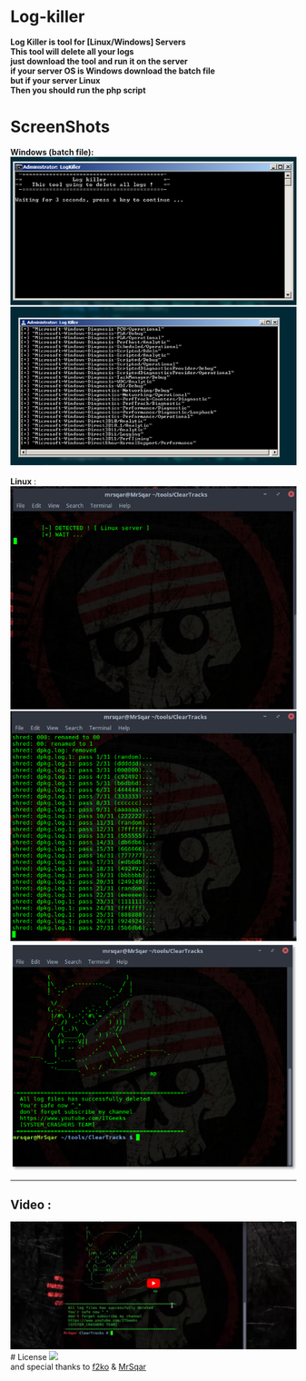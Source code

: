 # Log-killer
<b>Log Killer is tool for [Linux/Windows] Servers<br>
This tool will delete all your logs<br>
just download the tool and run it on the server<br> 
if your server OS is Windows download the batch file<br>
but if your server Linux<br>
Then you should run the php script<br></b>

# ScreenShots
<b>Windows (batch file):</b><br>
<img src="./screenShots/2018-06-26_160703.png"/>
<img src="./screenShots/w2.png"/><br><br>
<b>Linux</b> :<br>
<img src="./screenShots/l1.png"/>
<img src="./screenShots/l2.png"/>
<img src="./screenShots/l3.png"/>
<hr>
<h2>Video : </h2>
<a href="https://youtu.be/_5wpKYaJQko"><img src="./screenShots/youtube.png"/></a>
<br>
# License 
<a href="http://www.wtfpl.net/"><img src="https://github.com/Rizer0/Log-killer/blob/master/license.png"/></a><br>
and special thanks to <a href="http://www.f2ko.de">f2ko</a> & <a href="https://github.com/mrSqar-Ye">MrSqar</a>
